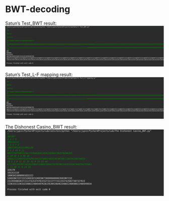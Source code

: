 # BWT-decoding
Satun’s Test_BWT result:  
![Satun’s Test_BWT result](https://github.com/J-I-P/Summer_course/blob/master/L-F%20mapping/result%20picture/Satun's%20Test_BWT%20result.png) 


Satun’s Test_L-F mapping result:  
![Satun’s Test_LF mapping result](https://github.com/J-I-P/Summer_course/blob/master/L-F%20mapping/result%20picture/Satun's%20Test_L-F%20mapping%20result.png)
  
  
The Dishonest Casino_BWT result:
![The Dishonest Casino_BWT result](https://github.com/J-I-P/Summer_course/blob/master/L-F%20mapping/result%20picture/The%20Dishonest%20Casino_BWT%20result.png)


